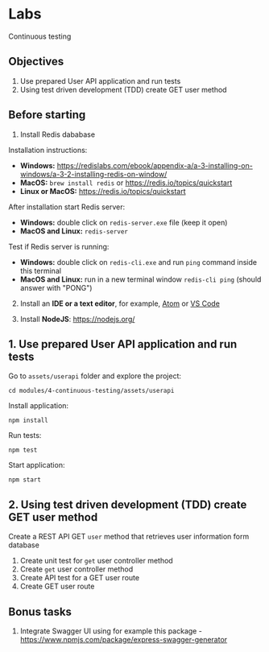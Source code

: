 # Labs

Continuous testing

## Objectives

1. Use prepared User API application and run tests
2. Using test driven development (TDD) create GET user method

## Before starting

1. Install Redis dababase

Installation instructions:

- **Windows:** https://redislabs.com/ebook/appendix-a/a-3-installing-on-windows/a-3-2-installing-redis-on-window/
- **MacOS:** `brew install redis` or https://redis.io/topics/quickstart
- **Linux or MacOS:** https://redis.io/topics/quickstart

After installation start Redis server:

- **Windows:** double click on `redis-server.exe` file (keep it open)
- **MacOS and Linux:** `redis-server`

Test if Redis server is running:

- **Windows:** double click on `redis-cli.exe` and run `ping` command inside this terminal
- **MacOS and Linux:** run in a new terminal window `redis-cli ping` (should answer with "PONG")

2. Install an **IDE or a text editor**, for example, [Atom](https://atom.io/) or [VS Code](https://code.visualstudio.com/)

3. Install **NodeJS**: https://nodejs.org/

## 1. Use prepared User API application and run tests

Go to `assets/userapi` folder and explore the project:

```
cd modules/4-continuous-testing/assets/userapi
```

Install application:

```
npm install
```

Run tests:

```
npm test
```

Start application:

```
npm start
```

## 2. Using test driven development (TDD) create GET user method

Create a REST API GET `user` method that retrieves user information form database

1. Create unit test for `get` user controller method
2. Create `get` user controller method
3. Create API test for a GET user route
4. Create GET user route

## Bonus tasks

1. Integrate Swagger UI using for example this package - https://www.npmjs.com/package/express-swagger-generator
